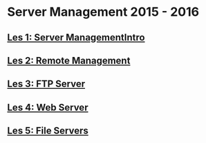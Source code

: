 # Server Management 2015 - 2016
## [Les 1: Server ManagementIntro](les1/)
## [Les 2: Remote Management](les2/)
## [Les 3: FTP Server](les3/)
## [Les 4: Web Server](les4/)
## [Les 5: File Servers](les5/)

